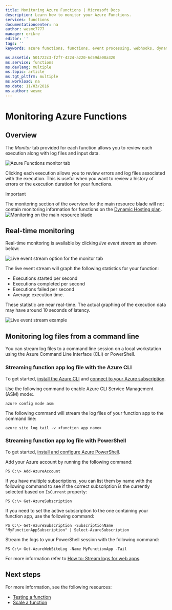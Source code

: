 ```yaml
---
title: Monitoring Azure Functions | Microsoft Docs
description: Learn how to monitor your Azure Functions.
services: functions
documentationcenter: na
author: wesmc7777
manager: erikre
editor: ''
tags: ''
keywords: azure functions, functions, event processing, webhooks, dynamic compute, serverless architecture

ms.assetid: 501722c3-f2f7-4224-a220-6d59da08a320
ms.service: functions
ms.devlang: multiple
ms.topic: article
ms.tgt_pltfrm: multiple
ms.workload: na
ms.date: 11/03/2016
ms.author: wesmc
---
```


# Monitoring Azure Functions

## Overview 


The *Monitor* tab provided for each function allows you to review each execution along with log files and input data.

![Azure Functions monitor tab](./media/functions-monitoring/monitor-tab.png) 

Clicking each execution allows you to review errors and log files associated with the execution. This is useful when you want to review a history of errors or the execution duration for your functions.


> [!IMPORTANT]
> The monitoring section of the overview for the main resource blade will not contain monitoring information for functions on the [Dynamic Hosting plan](functions-overview.md#pricing). 
> ![Monitoring on the main resource blade](./media/functions-monitoring/app-service-overview-monitoring.png)



## Real-time monitoring

Real-time monitoring is available by clicking *live event stream* as shown below: 

![Live event stream option for the monitor tab](./media/functions-monitoring/monitor-tab-live-event-stream.png)

The live event stream will graph the following statistics for your function:

* Executions started per second
* Executions completed per second
* Executions failed per second
* Average execution time.

These statistic are near real-time. The actual graphing of the execution data may have around 10 seconds of latency.

![Live event stream example](./media/functions-monitoring/live-event-stream.png)










## Monitoring log files from a command line


You can stream log files to a command line session on a local workstation using the Azure Command Line Interface (CLI) or PowerShell.

### Streaming function app log file with the Azure CLI

To get started, [install the Azure CLI](../xplat-cli-install.md) and [connect to your Azure subscription](../xplat-cli-connect.md).

Use the following command to enable Azure CLI Service Management (ASM) mode:.

	azure config mode asm

The following command will stream the log files of your function app to the command line:

	azure site log tail -v <function app name>

### Streaming function app log file with PowerShell

To get started, [install and configure Azure PowerShell](../powershell-install-configure.md).

Add your Azure account by running the following command:

	PS C:\> Add-AzureAccount

If you have multiple subscriptions, you can list them by name with the following command to see if the correct subscription is the currently selected based on `IsCurrent` property:

	PS C:\> Get-AzureSubscription

If you need to set the active subscription to the one containing your function app, use the following command:

	PS C:\> Get-AzureSubscription -SubscriptionName "MyFunctionAppSubscription" | Select-AzureSubscription

Stream the logs to your PowerShell session with the following command:

	PS C:\> Get-AzureWebSiteLog -Name MyFunctionApp -Tail

For more information refer to [How to: Stream logs for web apps](../app-service-web/web-sites-enable-diagnostic-log.md#streamlogs). 

## Next steps
For more information, see the following resources:

* [Testing a function](functions-test-a-function.md)
* [Scale a function](functions-scale.md)

